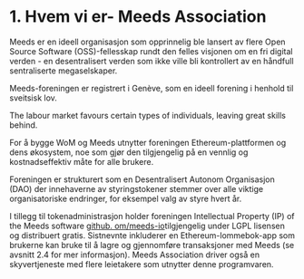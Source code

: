 
# 1. Hvem vi er- Meeds Association

Meeds er en ideell organisasjon som opprinnelig ble lansert av flere Open Source Software (OSS)-fellesskap rundt den felles visjonen om en fri digital verden -  en desentralisert verden som ikke ville bli kontrollert av en håndfull sentraliserte megaselskaper.

Meeds-foreningen er registrert i Genève,  som en ideell forening i henhold til sveitsisk lov.

The labour market favours certain types of individuals, leaving great skills behind.

For å bygge WoM og Meeds utnytter foreningen Ethereum-plattformen og dens økosystem,  noe som gjør den tilgjengelig på en vennlig og kostnadseffektiv måte for alle brukere.

Foreningen er strukturert som en Desentralisert Autonom Organisasjon (DAO) der innehaverne av styringstokener stemmer over alle viktige organisatoriske endringer,  for eksempel valg av styre hvert år.

I tillegg til tokenadministrasjon holder foreningen Intellectual Property (IP) of the Meeds software [github. om/meeds-io](https://github.com/meeds-io)tilgjengelig under LGPL lisensen og distribuert gratis. Sistnevnte inkluderer en Ethereum-lommebok-app som brukerne kan bruke til å lagre og gjennomføre transaksjoner med Meeds  (se avsnitt 2.4 for mer informasjon). Meeds Association driver også en skyvertjeneste med flere  leietakere som utnytter denne programvaren.
